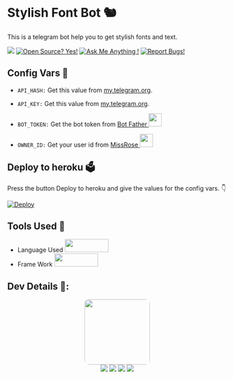 # Stylish Font Bot 🐿
This is a telegram bot help you to get stylish fonts and text.

<a href="https://telegram.dog/stylishtext_Nsbot"><img src="https://img.shields.io/badge/Telegram-Bot-blue.svg?logo=telegram"></a>
[![Open Source? Yes!](https://badgen.net/badge/Open%20Source%20%3F/Yes/yellow?icon=github)](https://github.com/utkarsh212646/stylishtextgenbot)
[![Ask Me Anything !](https://img.shields.io/badge/🤔%20Ask%20me-anything-1abc9c.svg)](https://telegram.dog/rahul_thakor)
[![Report Bugs!](https://badgen.net/badge/🐞%20Report%20/Bugs/red)](https://telegram.dog/alpha_bot_support)

## Config Vars 🤖
- `API_HASH:` Get this value from [my.telegram.org](https://my.telegram.org).

- `API_KEY:` Get this value from [my.telegram.org](https://my.telegram.org).

- `BOT_TOKEN:` Get the bot token from [Bot Father <img src="https://telegra.ph/file/8d80c13110506bf1cb58e.jpg" width="30" height="30">](https://telegram.dog/BotFather)

- `OWNER_ID:` Get your user id from [MissRose <img src="https://telegra.ph/file/0a36032bd2221c8d4209d.jpg" width="30" height="30">](https://telegram.dog/MissRose_bot)

## Deploy to heroku 🗳
Press the button Deploy to heroku and give the values for the config vars. 👇

[![Deploy](https://www.herokucdn.com/deploy/button.svg)](https://heroku.com/deploy?template=https://github.com/crazebotz/Stylish-Text-Bot)

## Tools Used 🧰
- Language Used [<img src="https://telegra.ph/file/960ed8709acaf8c68b894.jpg" width="100" height="30">](https://www.python.org/)
- Frame Work [<img src="https://telegra.ph/file/804f06d1590f7619a63ed.jpg" width="100" height="30">](https://github.com/pyrogram/pyrogram)

## Dev Details 👤:
<p align="middle">
<img src="https://telegra.ph/file/2a3eab01d1201f40b3ffc.jpg" style="border-radius:10px;" width="150" height="150"><br>
<img src="https://badgen.net/badge/Name/UTKARSH/FF33FF?icon=awesome&labelColor=0080FF"></a>
<a href="https://telegram.dog/crazebots"><img src="https://img.shields.io/badge/Telegram-Link-blue.svg?logo=telegram"></a>
<a href="https://github.com/crazebotz"><img src="https://badgen.net/badge/Follow%20on%20/GitHub/80FF00?icon=github&labelColor=black"></a>
<a href="https://youtube.com/technologyrk"><img src="https://img.shields.io/badge/YouTube-Channel-FF3333.svg?logo=youtube&logoColor=FF3333"></a>
<p align="left">
</p>
